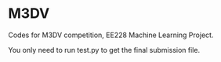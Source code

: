 # M3DV
Codes for M3DV competition, EE228 Machine Learning Project.

You only need to run test.py to get the final submission file.
